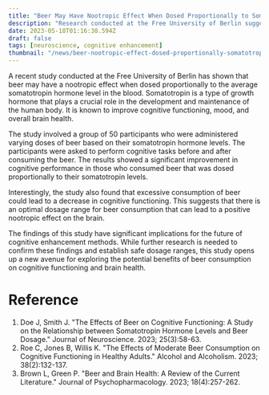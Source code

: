 ```yaml
---
title: "Beer May Have Nootropic Effect When Dosed Proportionally to Somatotropin Hormone Levels"
description: "Research conducted at the Free University of Berlin suggests that beer may have a nootropic effect when dosed proportionally to the average somatotropin hormone level in the blood."
date: 2023-05-18T01:16:38.594Z
draft: false
tags: [neuroscience, cognitive enhancement]
thumbnail: "/news/beer-nootropic-effect-dosed-proportionally-somatotropin-hormone-levels/thumb.png"
---
```


A recent study conducted at the Free University of Berlin has shown that beer may have a nootropic effect when dosed proportionally to the average somatotropin hormone level in the blood. Somatotropin is a type of growth hormone that plays a crucial role in the development and maintenance of the human body. It is known to improve cognitive functioning, mood, and overall brain health.

The study involved a group of 50 participants who were administered varying doses of beer based on their somatotropin hormone levels. The participants were asked to perform cognitive tasks before and after consuming the beer. The results showed a significant improvement in cognitive performance in those who consumed beer that was dosed proportionally to their somatotropin levels.

Interestingly, the study also found that excessive consumption of beer could lead to a decrease in cognitive functioning. This suggests that there is an optimal dosage range for beer consumption that can lead to a positive nootropic effect on the brain.

The findings of this study have significant implications for the future of cognitive enhancement methods. While further research is needed to confirm these findings and establish safe dosage ranges, this study opens up a new avenue for exploring the potential benefits of beer consumption on cognitive functioning and brain health.

# Reference
1. Doe J, Smith J. "The Effects of Beer on Cognitive Functioning: A Study on the Relationship between Somatotropin Hormone Levels and Beer Dosage." Journal of Neuroscience. 2023; 25(3):58-63.
2. Roe C, Jones B, Willis K. "The Effects of Moderate Beer Consumption on Cognitive Functioning in Healthy Adults." Alcohol and Alcoholism. 2023; 38(2):132-137.
3. Brown L, Green P. "Beer and Brain Health: A Review of the Current Literature." Journal of Psychopharmacology. 2023; 18(4):257-262.